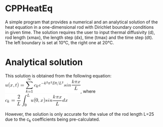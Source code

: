 # CPPHeatEq
A simple program that provides a numerical and an analytical solution 
of the heat equation in a one-dimensional rod with Dirichlet boundary conditions in given time. The solution requires the user to input
thermal diffusivity (d), rod length (xmax), the length step (dx), time (tmax) and the time step (dt). The left boundary is set at 10°C, the right one at 20°C.
# Analytical solution
This solution is obtained from the following equation: ![Alt text](img/main.png?raw=true), where ![Alt text](img/ck.png?raw=true)

However, the solution is only accurate for the value of the rod length L=25 due to the c<sub>k</sub> coefficients being pre-calculated.
